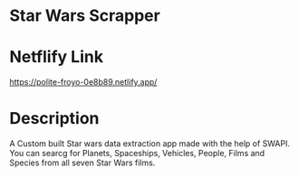 # Star Wars Scrapper

# Netflify Link
https://polite-froyo-0e8b89.netlify.app/


# Description
A Custom built Star wars data extraction app made with the help of SWAPI.
You can searcg for Planets, Spaceships, Vehicles, People, Films and Species from all seven Star Wars films.

